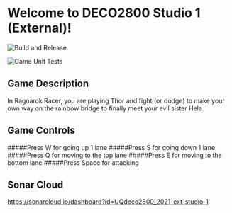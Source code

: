 # Welcome to DECO2800 Studio 1 (External)!

![Build and Release](https://github.com/UQdeco2800/2021-ext-studio-1/actions/workflows/gradle_release.yaml/badge.svg)

![Game Unit Tests](https://github.com/UQdeco2800/2021-ext-studio-1/actions/workflows/gradle_tests.yaml/badge.svg)

## Game Description
In Ragnarok Racer, you are playing Thor and fight (or dodge) to make your own way on the rainbow bridge to finally meet your evil sister Hela.

## Game Controls
#####Press W for going up 1 lane
#####Press S for going down 1 lane
#####Press Q for moving to the top lane
#####Press E for moving to the bottom lane
#####Press Space for attacking

## Sonar Cloud
https://sonarcloud.io/dashboard?id=UQdeco2800_2021-ext-studio-1
